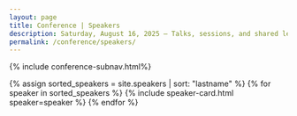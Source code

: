 ```yaml
---
layout: page
title: Conference | Speakers
description: Saturday, August 16, 2025 – Talks, sessions, and shared lessons from the field.
permalink: /conference/speakers/
---
```


{% include conference-subnav.html%}

<div class="speaker-grid">
  {% assign sorted_speakers = site.speakers | sort: "lastname" %}
  {% for speaker in sorted_speakers %}
    {% include speaker-card.html speaker=speaker %}
  {% endfor %}
</div>
